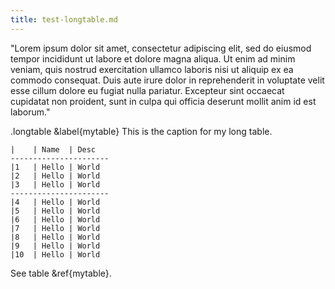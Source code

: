 ```yaml
---
title: test-longtable.md
---
```


"Lorem ipsum dolor sit amet, consectetur adipiscing elit, sed do eiusmod tempor
incididunt ut labore et dolore magna aliqua. Ut enim ad minim veniam, quis
nostrud exercitation ullamco laboris nisi ut aliquip ex ea commodo consequat.
Duis aute irure dolor in reprehenderit in voluptate velit esse cillum dolore eu
fugiat nulla pariatur. Excepteur sint occaecat cupidatat non proident, sunt in
culpa qui officia deserunt mollit anim id est laborum."

.longtable
&label{mytable}
This is the caption for my long table.

  ```tabular{halign:p10p20p20,hrule: ,vrule:|||}
  |    | Name  | Desc
  ----------------------
  |1   | Hello | World
  |2   | Hello | World
  |3   | Hello | World
  ----------------------
  |4   | Hello | World
  |5   | Hello | World
  |6   | Hello | World
  |7   | Hello | World
  |8   | Hello | World
  |9   | Hello | World
  |10  | Hello | World
  ```

See table &ref{mytable}.


